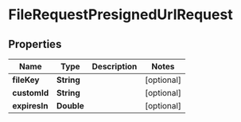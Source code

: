 

# FileRequestPresignedUrlRequest


## Properties

| Name | Type | Description | Notes |
|------------ | ------------- | ------------- | -------------|
|**fileKey** | **String** |  |  [optional] |
|**customId** | **String** |  |  [optional] |
|**expiresIn** | **Double** |  |  [optional] |



